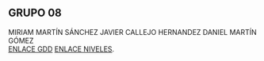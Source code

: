 ## GRUPO 08
MIRIAM MARTÍN SÁNCHEZ
JAVIER CALLEJO HERNANDEZ
DANIEL MARTÍN GÓMEZ</br>
[ENLACE GDD](https://docs.google.com/document/d/1RWjVHlH1YXjQDFQ0GSZmfN4CCMx9q9kaxCE_lLDTRyY/edit)
[ENLACE NIVELES](https://drive.google.com/file/d/1czDdzC3BLSDlTO7xIkhvCJdo4v1XJPSz/view).
